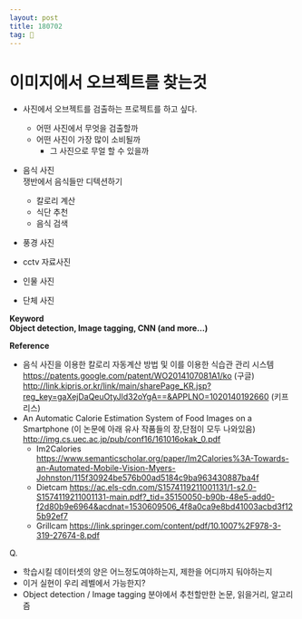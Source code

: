 ```yaml
---
layout: post
title: 180702
tag: 🍞
---
```



**이미지에서 오브젝트를 찾는것**
==
* 사진에서 오브젝트를 검출하는 프로젝트를 하고 싶다.
    * 어떤 사진에서 무엇을 검출할까
    * 어떤 사진이 가장 많이 소비될까
        * 그 사진으로 무얼 할 수 있을까


* 음식 사진<br>
쟁반에서 음식들만 디텍션하기
    * 칼로리 계산
    * 식단 추천
    * 음식 검색

* 풍경 사진
* cctv 자료사진
* 인물 사진
* 단체 사진



**Keyword**<br>
**Object detection, Image tagging, CNN (and more…)**


**Reference**
* 음식 사진을 이용한 칼로리 자동계산 방법 및 이를 이용한 식습관 관리 시스템
https://patents.google.com/patent/WO2014107081A1/ko (구글)
http://link.kipris.or.kr/link/main/sharePage_KR.jsp?reg_key=gaXejDaQeuOtyJld32oYgA==&APPLNO=1020140192660 (키프리스)
* An Automatic Calorie Estimation System of Food Images on a Smartphone
(이 논문에 아래 유사 작품들의 장,단점이 모두 나와있음)
http://img.cs.uec.ac.jp/pub/conf16/161016okak_0.pdf
    * Im2Calories
    https://www.semanticscholar.org/paper/Im2Calories%3A-Towards-an-Automated-Mobile-Vision-Myers-Johnston/115f30924be576b00ad5184c9ba963430887ba4f
    * Dietcam
    https://ac.els-cdn.com/S1574119211001131/1-s2.0-S1574119211001131-main.pdf?_tid=35150050-b90b-48e5-add0-f2d80b9e6964&acdnat=1530609506_4f8a0ca9e8bd41003acbd3f125b92ef7
    * Grillcam
    https://link.springer.com/content/pdf/10.1007%2F978-3-319-27674-8.pdf





Q.
- 학습시킬 데이터셋의 양은 어느정도여야하는지, 제한을 어디까지 둬야하는지
- 이거 실현이 우리 레벨에서 가능한지?
- Object detection / Image tagging 분야에서 추천할만한 논문, 읽을거리, 알고리즘

